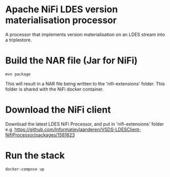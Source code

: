 # Apache NiFi LDES version materialisation processor

A processor that implements version materialisation on an LDES stream into a triplestore.

# Build the NAR file (Jar for NiFi)
```
mvn package
```
This will result in a NAR file being written to the 'nifi-extensions' folder. This folder is shared with the NiFi docker container.

# Download the NiFi client
Download the latest LDES NiFi Processor, and put in 'nifi-extensions' folder
e.g. https://github.com/Informatievlaanderen/VSDS-LDESClient-NifiProcessor/packages/1581623

# Run the stack
```
docker-compose up
```

